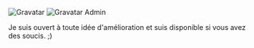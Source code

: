 ![Gravatar](http://cl.ly/image/3N3S0T2S3a3h/Capture%20d%E2%80%99%C3%A9cran%202013-11-29%20%C3%A0%2022.52.06.jpg)
![Gravatar Admin](http://f.cl.ly/items/0Y342a2s302R0W143I3o/Capture%20d%E2%80%99%C3%A9cran%202013-11-17%20%C3%A0%2018.32.39.jpg)

Je suis ouvert à toute idée d'amélioration et suis disponible si vous avez des soucis. ;)